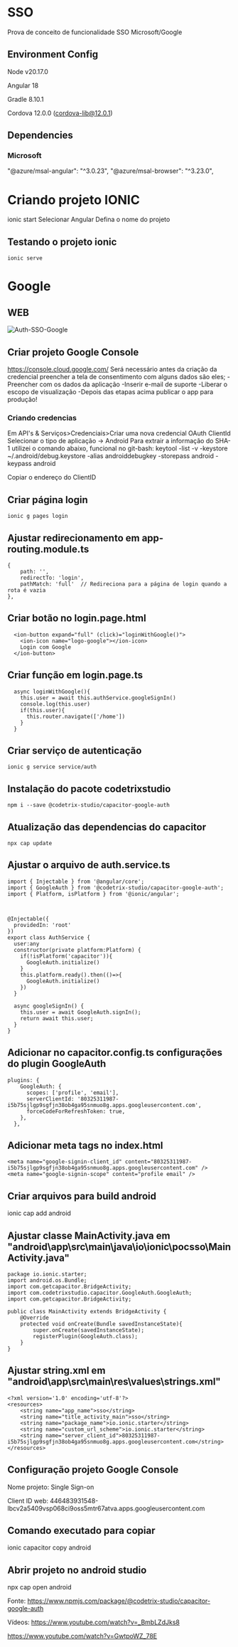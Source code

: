 # SSO
Prova de conceito de funcionalidade SSO Microsoft/Google

## Environment Config
Node v20.17.0

Angular 18

Gradle 8.10.1

Cordova 12.0.0 (cordova-lib@12.0.1)

## Dependencies

### Microsoft
"@azure/msal-angular": "^3.0.23",
"@azure/msal-browser": "^3.23.0",

# Criando projeto IONIC

ionic start 
Selecionar Angular
Defina o nome do projeto

## Testando o projeto ionic
```
ionic serve 
```

# Google

## WEB

![Auth-SSO-Google](https://github.com/user-attachments/assets/4830b471-d232-458d-9f2f-75152e37fc17)



## Criar projeto Google Console
https://console.cloud.google.com/
Será necessário antes da criação da credencial preencher a tela de consentimento com alguns dados são eles;
-Preencher com os dados da aplicação
-Inserir e-mail de suporte
-Liberar o escopo de visualização
-Depois das etapas acima publicar o app para produção!

### Criando credencias
Em API's & Serviços>Credenciais>Criar uma nova credencial OAuth ClientId
Selecionar o tipo de aplicação -> Android
Para extrair a informação do SHA-1 utilizei o comando abaixo, funcional no git-bash:
keytool -list -v -keystore ~/.android/debug.keystore -alias androiddebugkey -storepass android -keypass android

Copiar o endereço do ClientID


## Criar página login

```
ionic g pages login
```

## Ajustar redirecionamento em app-routing.module.ts
```
{
	path: '',
	redirectTo: 'login',
	pathMatch: 'full'  // Redireciona para a página de login quando a rota é vazia
},
```

## Criar botão no login.page.html

```
  <ion-button expand="full" (click)="loginWithGoogle()">
	<ion-icon name="logo-google"></ion-icon>
	Login com Google
  </ion-button>
```

## Criar função em login.page.ts
```
  async loginWithGoogle(){
    this.user = await this.authService.googleSignIn()
    console.log(this.user)
    if(this.user){
      this.router.navigate(['/home'])
    }
  }
```  
## Criar serviço de autenticação
```
ionic g service service/auth
 ``` 

## Instalação do pacote codetrixstudio
```
npm i --save @codetrix-studio/capacitor-google-auth
```
## Atualização das dependencias do capacitor
```
npx cap update
```


## Ajustar o arquivo de auth.service.ts

```
import { Injectable } from '@angular/core';
import { GoogleAuth } from '@codetrix-studio/capacitor-google-auth';
import { Platform, isPlatform } from '@ionic/angular';



@Injectable({
  providedIn: 'root'
})
export class AuthService {
  user:any
  constructor(private platform:Platform) { 
    if(!isPlatform('capacitor')){
      GoogleAuth.initialize()
    }
    this.platform.ready().then(()=>{
      GoogleAuth.initialize()
    })
  }

  async googleSignIn() {
    this.user = await GoogleAuth.signIn();
    return await this.user;
  }
}
```

## Adicionar no capacitor.config.ts configurações do plugin GoogleAuth

```
plugins: {
    GoogleAuth: {
      scopes: ['profile', 'email'],
      serverClientId: '80325311987-i5b75sjlgp9sgfjn38ob4ga95snmuo8g.apps.googleusercontent.com',
      forceCodeForRefreshToken: true,
    },
  },
```

## Adicionar meta tags no index.html

```
<meta name="google-signin-client_id" content="80325311987-i5b75sjlgp9sgfjn38ob4ga95snmuo8g.apps.googleusercontent.com" />
<meta name="google-signin-scope" content="profile email" />
```

## Criar arquivos para build android
ionic cap add android

## Ajustar classe MainActivity.java em "android\app\src\main\java\io\ionic\pocsso\MainActivity.java"
```
package io.ionic.starter;
import android.os.Bundle;
import com.getcapacitor.BridgeActivity;
import com.codetrixstudio.capacitor.GoogleAuth.GoogleAuth;
import com.getcapacitor.BridgeActivity;

public class MainActivity extends BridgeActivity {
    @Override
    protected void onCreate(Bundle savedInstanceState){
        super.onCreate(savedInstanceState);
        registerPlugin(GoogleAuth.class);
    }
}
```

## Ajustar string.xml em "android\app\src\main\res\values\strings.xml"
```
<?xml version='1.0' encoding='utf-8'?>
<resources>
    <string name="app_name">sso</string>
    <string name="title_activity_main">sso</string>
    <string name="package_name">io.ionic.starter</string>
    <string name="custom_url_scheme">io.ionic.starter</string>
    <string name="server_client_id">80325311987-i5b75sjlgp9sgfjn38ob4ga95snmuo8g.apps.googleusercontent.com</string>
</resources>
```
## Configuração projeto Google Console

Nome projeto: Single Sign-on

Client ID web: 446483931548-lbcv2a5409vsp068ci9oss5mtr67atva.apps.googleusercontent.com


## Comando executado para copiar
ionic capacitor copy android

## Abrir projeto no android studio
npx cap open android

Fonte: https://www.npmjs.com/package/@codetrix-studio/capacitor-google-auth


Vídeos: 
https://www.youtube.com/watch?v=_BmbLZdJks8

https://www.youtube.com/watch?v=GwtpoWZ_78E

